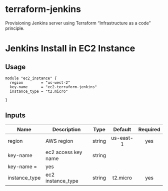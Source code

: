 # terraform-jenkins
Provisioning Jenkins server using Terraform “Infrastructure as a code” principle.
# Jenkins Install in EC2 Instance


## Usage

```hcl
module "ec2_instance" {
  region        = "us-west-2"
  key-name      = "ec2-terraform-jenkins"
  instance_type = "t2.micro"

}
```

## Inputs

| Name | Description | Type | Default | Required |
|------|-------------|:----:|:-----:|:-----:|
| region | AWS region | string | us-east-1 | yes |
| key-name | ec2 access key name | string | 
  key-name      =  | yes |
| instance_type | ec2 instance_type | string | t2.micro | yes |

